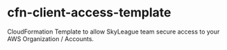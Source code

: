 # cfn-client-access-template
CloudFormation Template to allow SkyLeague team secure access to your AWS Organization / Accounts.
